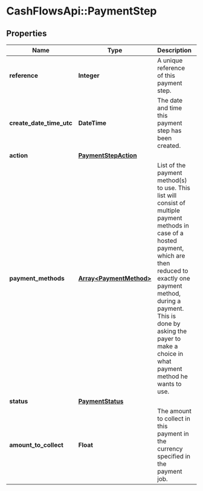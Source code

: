 # CashFlowsApi::PaymentStep

## Properties
Name | Type | Description | Notes
------------ | ------------- | ------------- | -------------
**reference** | **Integer** | A unique reference of this payment step. | [optional] 
**create_date_time_utc** | **DateTime** | The date and time this payment step has been created. | [optional] 
**action** | [**PaymentStepAction**](PaymentStepAction.md) |  | [optional] 
**payment_methods** | [**Array&lt;PaymentMethod&gt;**](PaymentMethod.md) | List of the payment method(s) to use.  This list will consist of multiple payment methods in case of a hosted payment, which are then reduced to exactly one payment method,  during a payment. This is done by asking the payer to make a choice in what payment method he wants to use. | [optional] 
**status** | [**PaymentStatus**](PaymentStatus.md) |  | [optional] 
**amount_to_collect** | **Float** | The amount to collect in this payment in the currency specified in the payment job. | [optional] 

